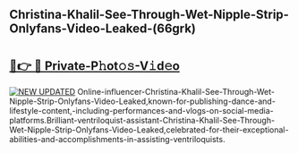 ## Christina-Khalil-See-Through-Wet-Nipple-Strip-Onlyfans-Video-Leaked-(66grk)


# <h2><a href="https://mediaupload.pro?-19M">🔗👉 🔴 Private-P𝚑ot𝚘𝚜-V𝚒d𝚎o</a></h2>

[![NEW UPDATED](https://i.imgur.com/0qMVB7G.gif)](https://mediaupload.pro?-19M)
Online-influencer-Christina-Khalil-See-Through-Wet-Nipple-Strip-Onlyfans-Video-Leaked,known-for-publishing-dance-and-lifestyle-content,-including-performances-and-vlogs-on-social-media-platforms.Brilliant-ventriloquist-assistant-Christina-Khalil-See-Through-Wet-Nipple-Strip-Onlyfans-Video-Leaked,celebrated-for-their-exceptional-abilities-and-accomplishments-in-assisting-ventriloquists.  